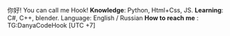 你好! You can call me Hook!
**Knowledge**: Python, Html+Css, JS.
**Learning**: C#, C++, blender.
Language: English / Russian
**How to reach me** :
TG:DanyaCodeHook
[UTC +7]
